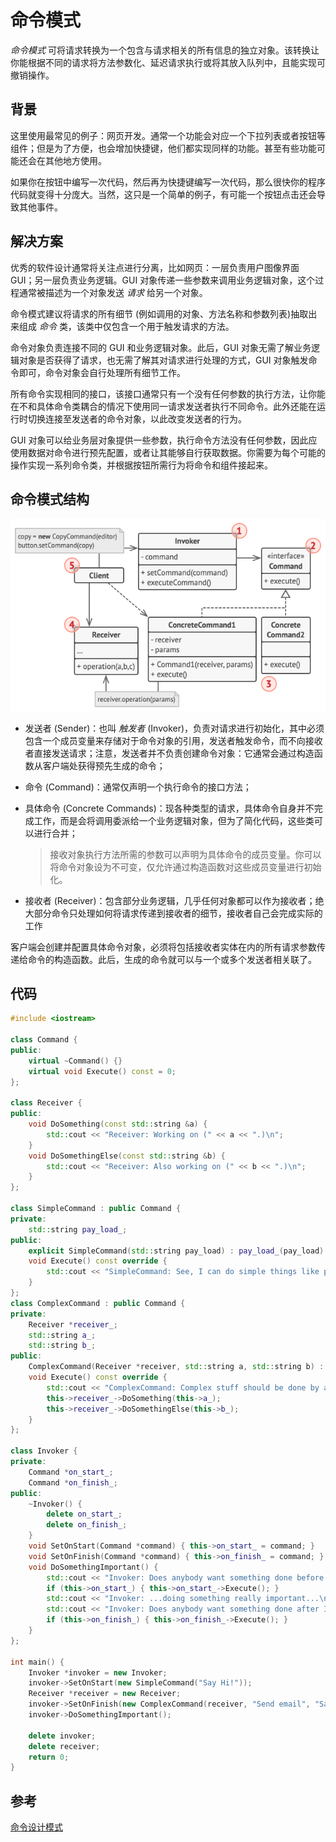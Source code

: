 # 命令模式

*命令模式* 可将请求转换为一个包含与请求相关的所有信息的独立对象。该转换让你能根据不同的请求将方法参数化、延迟请求执行或将其放入队列中，且能实现可撤销操作。

## 背景

这里使用最常见的例子：网页开发。通常一个功能会对应一个下拉列表或者按钮等组件；但是为了方便，也会增加快捷键，他们都实现同样的功能。甚至有些功能可能还会在其他地方使用。

如果你在按钮中编写一次代码，然后再为快捷键编写一次代码，那么很快你的程序代码就变得十分庞大。当然，这只是一个简单的例子，有可能一个按钮点击还会导致其他事件。

## 解决方案

优秀的软件设计通常将关注点进行分离，比如网页：一层负责用户图像界面 GUI；另一层负责业务逻辑。GUI 对象传递一些参数来调用业务逻辑对象，这个过程通常被描述为一个对象发送 *请求* 给另一个对象。

命令模式建议将请求的所有细节 (例如调用的对象、方法名称和参数列表)抽取出来组成 *命令* 类，该类中仅包含一个用于触发请求的方法。

命令对象负责连接不同的 GUI 和业务逻辑对象。此后，GUI 对象无需了解业务逻辑对象是否获得了请求，也无需了解其对请求进行处理的方式，GUI 对象触发命令即可，命令对象会自行处理所有细节工作。

所有命令实现相同的接口，该接口通常只有一个没有任何参数的执行方法，让你能在不和具体命令类耦合的情况下使用同一请求发送者执行不同命令。此外还能在运行时切换连接至发送者的命令对象，以此改变发送者的行为。

GUI 对象可以给业务层对象提供一些参数，执行命令方法没有任何参数，因此应使用数据对命令进行预先配置，或者让其能够自行获取数据。你需要为每个可能的操作实现一系列命令类，并根据按钮所需行为将命令和组件接起来。

## 命令模式结构

![命令设计模式的结构](../../assets/imgs/DP-Command-structure.png)

- 发送者 (Sender)：也叫 *触发者* (Invoker)，负责对请求进行初始化，其中必须包含一个成员变量来存储对于命令对象的引用，发送者触发命令，而不向接收者直接发送请求；注意，发送者并不负责创建命令对象：它通常会通过构造函数从客户端处获得预先生成的命令；

- 命令 (Command)：通常仅声明一个执行命令的接口方法；

- 具体命令 (Concrete Commands)：现各种类型的请求，具体命令自身并不完成工作，而是会将调用委派给一个业务逻辑对象，但为了简化代码，这些类可以进行合并；

  > 接收对象执行方法所需的参数可以声明为具体命令的成员变量。你可以将命令对象设为不可变，仅允许通过构造函数对这些成员变量进行初始化。

- 接收者 (Receiver)：包含部分业务逻辑，几乎任何对象都可以作为接收者；绝大部分命令只处理如何将请求传递到接收者的细节，接收者自己会完成实际的工作

客户端会创建并配置具体命令对象，必须将包括接收者实体在内的所有请求参数传递给命令的构造函数。此后，生成的命令就可以与一个或多个发送者相关联了。

## 代码

```c++
#include <iostream>

class Command {
public:
    virtual ~Command() {}
    virtual void Execute() const = 0;
};

class Receiver {
public:
    void DoSomething(const std::string &a) {
        std::cout << "Receiver: Working on (" << a << ".)\n";
    }
    void DoSomethingElse(const std::string &b) {
        std::cout << "Receiver: Also working on (" << b << ".)\n";
    }
};

class SimpleCommand : public Command {
private:
    std::string pay_load_;
public:
    explicit SimpleCommand(std::string pay_load) : pay_load_(pay_load) {}
    void Execute() const override {
        std::cout << "SimpleCommand: See, I can do simple things like printing (" << this->pay_load_ << ")\n";
    }
};
class ComplexCommand : public Command {
private:
    Receiver *receiver_;
    std::string a_;
    std::string b_;
public:
    ComplexCommand(Receiver *receiver, std::string a, std::string b) : receiver_(receiver), a_(a), b_(b) {}
    void Execute() const override {
        std::cout << "ComplexCommand: Complex stuff should be done by a receiver object.\n";
        this->receiver_->DoSomething(this->a_);
        this->receiver_->DoSomethingElse(this->b_);
    }
};

class Invoker {
private:
    Command *on_start_;
    Command *on_finish_;
public:
    ~Invoker() {
        delete on_start_;
        delete on_finish_;
    }
    void SetOnStart(Command *command) { this->on_start_ = command; }
    void SetOnFinish(Command *command) { this->on_finish_ = command; }
    void DoSomethingImportant() {
        std::cout << "Invoker: Does anybody want something done before I begin?\n";
        if (this->on_start_) { this->on_start_->Execute(); }
        std::cout << "Invoker: ...doing something really important...\n";
        std::cout << "Invoker: Does anybody want something done after I finish?\n";
        if (this->on_finish_) { this->on_finish_->Execute(); }
    }
};

int main() {
    Invoker *invoker = new Invoker;
    invoker->SetOnStart(new SimpleCommand("Say Hi!"));
    Receiver *receiver = new Receiver;
    invoker->SetOnFinish(new ComplexCommand(receiver, "Send email", "Save report"));
    invoker->DoSomethingImportant();

    delete invoker;
    delete receiver;
    return 0;
}
```

## 参考

[命令设计模式](https://refactoringguru.cn/design-patterns/command)